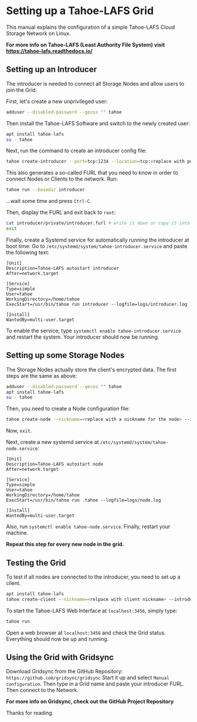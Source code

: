 # Setting up a Tahoe-LAFS Grid

This manual explains the configuration of a simple Tahoe-LAFS Cloud Storage Network on Linux.

**For more info on Tahoe-LAFS (Least Authority File System) visit https://tahoe-lafs.readthedocs.io/**

## Setting up an Introducer

The introducer is needed to connect all Storage Nodes and allow users to join the Grid.

First, let's create a new unprivileged user:

~~~bash
adduser --disabled-password --gecos "" tahoe
~~~

Then install the Tahoe-LAFS Software and switch to the newly created user:

~~~bash
apt install tahoe-lafs
su - tahoe
~~~

Next, run the command to create an introducer config file:

~~~bash
tahoe create-introducer --port=tcp:1234 --location=tcp:<replace with public IP>:1234 --basedir=introducer
~~~

This also generates a so-called FURL that you need to know in order to connect Nodes or Clients to the network. Run:

~~~bash
tahoe run --basedir introducer
~~~

...wait some time and press `Ctrl-C`.

Then, display the FURL and exit back to `root`:

~~~bash
cat introducer/private/introducer.furl # write it down or copy it into a text file
exit
~~~

Finally, create a Systemd service for automatically running the introducer at boot time: Go to `/etc/systemd/system/tahoe-introducer.service` and paste the following text:

~~~
[Unit]
Description=Tahoe-LAFS autostart introducer
After=network.target

[Service]
Type=simple
User=tahoe
WorkingDirectory=/home/tahoe
ExecStart=/usr/bin/tahoe run introducer --logfile=logs/introducer.log

[Install]
WantedBy=multi-user.target
~~~

To enable the service, type `systemctl enable tahoe-introducer.service` and restart the system. Your introducer should now be running.

## Setting up some Storage Nodes

The Storage Nodes actually store the client's encrypted data. The first steps are the same as above:

~~~bash
adduser --disabled-password --gecos "" tahoe
apt install tahoe-lafs
su - tahoe
~~~

Then, you need to create a Node configuration file:

~~~bash
tahoe create-node --nickname=<replace with a nickname for the node> --introducer=pb://<replace with introducer FURL> --port=tcp:1235 --location=tcp:<replace with node public IP>:1235
~~~

Now, `exit`.

Next, create a new systemd service at `/etc/systemd/system/tahoe-node.service`:

~~~
[Unit]
Description=Tahoe-LAFS autostart node
After=network.target

[Service]
Type=simple
User=tahoe
WorkingDirectory=/home/tahoe
ExecStart=/usr/bin/tahoe run .tahoe --logfile=logs/node.log

[Install]
WantedBy=multi-user.target
~~~

Also, run `systemctl enable tahoe-node.service`. Finally, restart your machine.

**Repeat this step for every new node in the grid.**

## Testing the Grid

To test if all nodes are connected to the introducer, you need to set up a client.

~~~bash
apt install tahoe-lafs
tahoe create-client --nickname=<relpace with client nickname> --introducer=<replace with introducers FURL>
~~~

To start the Tahoe-LAFS Web Interface at `localhost:3456`, simply type:

~~~bash
tahoe run
~~~

Open a web browser at `localhost:3456` and check the Grid status. Everything should now be up and running.

## Using the Grid with Gridsync

Download Gridsync from the GitHub Repository: `https://github.com/gridsync/gridsync` Start it up and select `Manual configuration`. Then type in a Grid name and paste your introducer FURL. Then connect to the Network.

**For more info on Gridsync, check out the GitHub Project Repository**

Thanks for reading.
